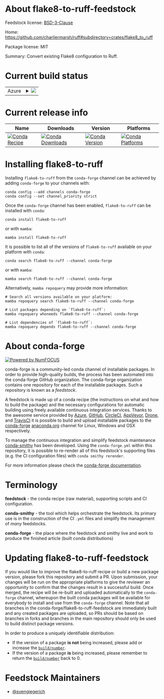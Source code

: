 About flake8-to-ruff-feedstock
==============================

Feedstock license: [BSD-3-Clause](https://github.com/conda-forge/flake8-to-ruff-feedstock/blob/main/LICENSE.txt)

Home: https://github.com/charliermarsh/ruff#subdirectory=crates/flake8_to_ruff

Package license: MIT

Summary: Convert existing Flake8 configuration to Ruff.

Current build status
====================


<table>
    
  <tr>
    <td>Azure</td>
    <td>
      <details>
        <summary>
          <a href="https://dev.azure.com/conda-forge/feedstock-builds/_build/latest?definitionId=18670&branchName=main">
            <img src="https://dev.azure.com/conda-forge/feedstock-builds/_apis/build/status/flake8-to-ruff-feedstock?branchName=main">
          </a>
        </summary>
        <table>
          <thead><tr><th>Variant</th><th>Status</th></tr></thead>
          <tbody><tr>
              <td>linux_64_python3.10.____cpython</td>
              <td>
                <a href="https://dev.azure.com/conda-forge/feedstock-builds/_build/latest?definitionId=18670&branchName=main">
                  <img src="https://dev.azure.com/conda-forge/feedstock-builds/_apis/build/status/flake8-to-ruff-feedstock?branchName=main&jobName=linux&configuration=linux%20linux_64_python3.10.____cpython" alt="variant">
                </a>
              </td>
            </tr><tr>
              <td>linux_64_python3.11.____cpython</td>
              <td>
                <a href="https://dev.azure.com/conda-forge/feedstock-builds/_build/latest?definitionId=18670&branchName=main">
                  <img src="https://dev.azure.com/conda-forge/feedstock-builds/_apis/build/status/flake8-to-ruff-feedstock?branchName=main&jobName=linux&configuration=linux%20linux_64_python3.11.____cpython" alt="variant">
                </a>
              </td>
            </tr><tr>
              <td>linux_64_python3.12.____cpython</td>
              <td>
                <a href="https://dev.azure.com/conda-forge/feedstock-builds/_build/latest?definitionId=18670&branchName=main">
                  <img src="https://dev.azure.com/conda-forge/feedstock-builds/_apis/build/status/flake8-to-ruff-feedstock?branchName=main&jobName=linux&configuration=linux%20linux_64_python3.12.____cpython" alt="variant">
                </a>
              </td>
            </tr><tr>
              <td>linux_64_python3.13.____cp313</td>
              <td>
                <a href="https://dev.azure.com/conda-forge/feedstock-builds/_build/latest?definitionId=18670&branchName=main">
                  <img src="https://dev.azure.com/conda-forge/feedstock-builds/_apis/build/status/flake8-to-ruff-feedstock?branchName=main&jobName=linux&configuration=linux%20linux_64_python3.13.____cp313" alt="variant">
                </a>
              </td>
            </tr><tr>
              <td>linux_64_python3.9.____cpython</td>
              <td>
                <a href="https://dev.azure.com/conda-forge/feedstock-builds/_build/latest?definitionId=18670&branchName=main">
                  <img src="https://dev.azure.com/conda-forge/feedstock-builds/_apis/build/status/flake8-to-ruff-feedstock?branchName=main&jobName=linux&configuration=linux%20linux_64_python3.9.____cpython" alt="variant">
                </a>
              </td>
            </tr><tr>
              <td>osx_64_python3.10.____cpython</td>
              <td>
                <a href="https://dev.azure.com/conda-forge/feedstock-builds/_build/latest?definitionId=18670&branchName=main">
                  <img src="https://dev.azure.com/conda-forge/feedstock-builds/_apis/build/status/flake8-to-ruff-feedstock?branchName=main&jobName=osx&configuration=osx%20osx_64_python3.10.____cpython" alt="variant">
                </a>
              </td>
            </tr><tr>
              <td>osx_64_python3.11.____cpython</td>
              <td>
                <a href="https://dev.azure.com/conda-forge/feedstock-builds/_build/latest?definitionId=18670&branchName=main">
                  <img src="https://dev.azure.com/conda-forge/feedstock-builds/_apis/build/status/flake8-to-ruff-feedstock?branchName=main&jobName=osx&configuration=osx%20osx_64_python3.11.____cpython" alt="variant">
                </a>
              </td>
            </tr><tr>
              <td>osx_64_python3.12.____cpython</td>
              <td>
                <a href="https://dev.azure.com/conda-forge/feedstock-builds/_build/latest?definitionId=18670&branchName=main">
                  <img src="https://dev.azure.com/conda-forge/feedstock-builds/_apis/build/status/flake8-to-ruff-feedstock?branchName=main&jobName=osx&configuration=osx%20osx_64_python3.12.____cpython" alt="variant">
                </a>
              </td>
            </tr><tr>
              <td>osx_64_python3.13.____cp313</td>
              <td>
                <a href="https://dev.azure.com/conda-forge/feedstock-builds/_build/latest?definitionId=18670&branchName=main">
                  <img src="https://dev.azure.com/conda-forge/feedstock-builds/_apis/build/status/flake8-to-ruff-feedstock?branchName=main&jobName=osx&configuration=osx%20osx_64_python3.13.____cp313" alt="variant">
                </a>
              </td>
            </tr><tr>
              <td>osx_64_python3.9.____cpython</td>
              <td>
                <a href="https://dev.azure.com/conda-forge/feedstock-builds/_build/latest?definitionId=18670&branchName=main">
                  <img src="https://dev.azure.com/conda-forge/feedstock-builds/_apis/build/status/flake8-to-ruff-feedstock?branchName=main&jobName=osx&configuration=osx%20osx_64_python3.9.____cpython" alt="variant">
                </a>
              </td>
            </tr><tr>
              <td>win_64_python3.10.____cpython</td>
              <td>
                <a href="https://dev.azure.com/conda-forge/feedstock-builds/_build/latest?definitionId=18670&branchName=main">
                  <img src="https://dev.azure.com/conda-forge/feedstock-builds/_apis/build/status/flake8-to-ruff-feedstock?branchName=main&jobName=win&configuration=win%20win_64_python3.10.____cpython" alt="variant">
                </a>
              </td>
            </tr><tr>
              <td>win_64_python3.11.____cpython</td>
              <td>
                <a href="https://dev.azure.com/conda-forge/feedstock-builds/_build/latest?definitionId=18670&branchName=main">
                  <img src="https://dev.azure.com/conda-forge/feedstock-builds/_apis/build/status/flake8-to-ruff-feedstock?branchName=main&jobName=win&configuration=win%20win_64_python3.11.____cpython" alt="variant">
                </a>
              </td>
            </tr><tr>
              <td>win_64_python3.12.____cpython</td>
              <td>
                <a href="https://dev.azure.com/conda-forge/feedstock-builds/_build/latest?definitionId=18670&branchName=main">
                  <img src="https://dev.azure.com/conda-forge/feedstock-builds/_apis/build/status/flake8-to-ruff-feedstock?branchName=main&jobName=win&configuration=win%20win_64_python3.12.____cpython" alt="variant">
                </a>
              </td>
            </tr><tr>
              <td>win_64_python3.13.____cp313</td>
              <td>
                <a href="https://dev.azure.com/conda-forge/feedstock-builds/_build/latest?definitionId=18670&branchName=main">
                  <img src="https://dev.azure.com/conda-forge/feedstock-builds/_apis/build/status/flake8-to-ruff-feedstock?branchName=main&jobName=win&configuration=win%20win_64_python3.13.____cp313" alt="variant">
                </a>
              </td>
            </tr><tr>
              <td>win_64_python3.9.____cpython</td>
              <td>
                <a href="https://dev.azure.com/conda-forge/feedstock-builds/_build/latest?definitionId=18670&branchName=main">
                  <img src="https://dev.azure.com/conda-forge/feedstock-builds/_apis/build/status/flake8-to-ruff-feedstock?branchName=main&jobName=win&configuration=win%20win_64_python3.9.____cpython" alt="variant">
                </a>
              </td>
            </tr>
          </tbody>
        </table>
      </details>
    </td>
  </tr>
</table>

Current release info
====================

| Name | Downloads | Version | Platforms |
| --- | --- | --- | --- |
| [![Conda Recipe](https://img.shields.io/badge/recipe-flake8--to--ruff-green.svg)](https://anaconda.org/conda-forge/flake8-to-ruff) | [![Conda Downloads](https://img.shields.io/conda/dn/conda-forge/flake8-to-ruff.svg)](https://anaconda.org/conda-forge/flake8-to-ruff) | [![Conda Version](https://img.shields.io/conda/vn/conda-forge/flake8-to-ruff.svg)](https://anaconda.org/conda-forge/flake8-to-ruff) | [![Conda Platforms](https://img.shields.io/conda/pn/conda-forge/flake8-to-ruff.svg)](https://anaconda.org/conda-forge/flake8-to-ruff) |

Installing flake8-to-ruff
=========================

Installing `flake8-to-ruff` from the `conda-forge` channel can be achieved by adding `conda-forge` to your channels with:

```
conda config --add channels conda-forge
conda config --set channel_priority strict
```

Once the `conda-forge` channel has been enabled, `flake8-to-ruff` can be installed with `conda`:

```
conda install flake8-to-ruff
```

or with `mamba`:

```
mamba install flake8-to-ruff
```

It is possible to list all of the versions of `flake8-to-ruff` available on your platform with `conda`:

```
conda search flake8-to-ruff --channel conda-forge
```

or with `mamba`:

```
mamba search flake8-to-ruff --channel conda-forge
```

Alternatively, `mamba repoquery` may provide more information:

```
# Search all versions available on your platform:
mamba repoquery search flake8-to-ruff --channel conda-forge

# List packages depending on `flake8-to-ruff`:
mamba repoquery whoneeds flake8-to-ruff --channel conda-forge

# List dependencies of `flake8-to-ruff`:
mamba repoquery depends flake8-to-ruff --channel conda-forge
```


About conda-forge
=================

[![Powered by
NumFOCUS](https://img.shields.io/badge/powered%20by-NumFOCUS-orange.svg?style=flat&colorA=E1523D&colorB=007D8A)](https://numfocus.org)

conda-forge is a community-led conda channel of installable packages.
In order to provide high-quality builds, the process has been automated into the
conda-forge GitHub organization. The conda-forge organization contains one repository
for each of the installable packages. Such a repository is known as a *feedstock*.

A feedstock is made up of a conda recipe (the instructions on what and how to build
the package) and the necessary configurations for automatic building using freely
available continuous integration services. Thanks to the awesome service provided by
[Azure](https://azure.microsoft.com/en-us/services/devops/), [GitHub](https://github.com/),
[CircleCI](https://circleci.com/), [AppVeyor](https://www.appveyor.com/),
[Drone](https://cloud.drone.io/welcome), and [TravisCI](https://travis-ci.com/)
it is possible to build and upload installable packages to the
[conda-forge](https://anaconda.org/conda-forge) [anaconda.org](https://anaconda.org/)
channel for Linux, Windows and OSX respectively.

To manage the continuous integration and simplify feedstock maintenance
[conda-smithy](https://github.com/conda-forge/conda-smithy) has been developed.
Using the ``conda-forge.yml`` within this repository, it is possible to re-render all of
this feedstock's supporting files (e.g. the CI configuration files) with ``conda smithy rerender``.

For more information please check the [conda-forge documentation](https://conda-forge.org/docs/).

Terminology
===========

**feedstock** - the conda recipe (raw material), supporting scripts and CI configuration.

**conda-smithy** - the tool which helps orchestrate the feedstock.
                   Its primary use is in the construction of the CI ``.yml`` files
                   and simplify the management of *many* feedstocks.

**conda-forge** - the place where the feedstock and smithy live and work to
                  produce the finished article (built conda distributions)


Updating flake8-to-ruff-feedstock
=================================

If you would like to improve the flake8-to-ruff recipe or build a new
package version, please fork this repository and submit a PR. Upon submission,
your changes will be run on the appropriate platforms to give the reviewer an
opportunity to confirm that the changes result in a successful build. Once
merged, the recipe will be re-built and uploaded automatically to the
`conda-forge` channel, whereupon the built conda packages will be available for
everybody to install and use from the `conda-forge` channel.
Note that all branches in the conda-forge/flake8-to-ruff-feedstock are
immediately built and any created packages are uploaded, so PRs should be based
on branches in forks and branches in the main repository should only be used to
build distinct package versions.

In order to produce a uniquely identifiable distribution:
 * If the version of a package **is not** being increased, please add or increase
   the [``build/number``](https://docs.conda.io/projects/conda-build/en/latest/resources/define-metadata.html#build-number-and-string).
 * If the version of a package **is** being increased, please remember to return
   the [``build/number``](https://docs.conda.io/projects/conda-build/en/latest/resources/define-metadata.html#build-number-and-string)
   back to 0.

Feedstock Maintainers
=====================

* [@svengiegerich](https://github.com/svengiegerich/)


